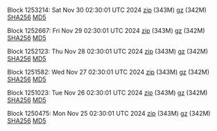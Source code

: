 Block 1253214: Sat Nov 30 02:30:01 UTC 2024 [zip](https://files.01coin.io/mainnet/2024-11-30/bootstrap.dat.zip) (343M) [gz](https://files.01coin.io/mainnet/2024-11-30/bootstrap.dat.tar.gz) (342M) [SHA256](https://files.01coin.io/mainnet/2024-11-30/sha256.txt) [MD5](https://files.01coin.io/mainnet/2024-11-30/md5.txt)

Block 1252667: Fri Nov 29 02:30:01 UTC 2024 [zip](https://files.01coin.io/mainnet/2024-11-29/bootstrap.dat.zip) (343M) [gz](https://files.01coin.io/mainnet/2024-11-29/bootstrap.dat.tar.gz) (342M) [SHA256](https://files.01coin.io/mainnet/2024-11-29/sha256.txt) [MD5](https://files.01coin.io/mainnet/2024-11-29/md5.txt)

Block 1252123: Thu Nov 28 02:30:01 UTC 2024 [zip](https://files.01coin.io/mainnet/2024-11-28/bootstrap.dat.zip) (343M) [gz](https://files.01coin.io/mainnet/2024-11-28/bootstrap.dat.tar.gz) (342M) [SHA256](https://files.01coin.io/mainnet/2024-11-28/sha256.txt) [MD5](https://files.01coin.io/mainnet/2024-11-28/md5.txt)

Block 1251582: Wed Nov 27 02:30:01 UTC 2024 [zip](https://files.01coin.io/mainnet/2024-11-27/bootstrap.dat.zip) (343M) [gz](https://files.01coin.io/mainnet/2024-11-27/bootstrap.dat.tar.gz) (342M) [SHA256](https://files.01coin.io/mainnet/2024-11-27/sha256.txt) [MD5](https://files.01coin.io/mainnet/2024-11-27/md5.txt)

Block 1251023: Tue Nov 26 02:30:01 UTC 2024 [zip](https://files.01coin.io/mainnet/2024-11-26/bootstrap.dat.zip) (343M) [gz](https://files.01coin.io/mainnet/2024-11-26/bootstrap.dat.tar.gz) (342M) [SHA256](https://files.01coin.io/mainnet/2024-11-26/sha256.txt) [MD5](https://files.01coin.io/mainnet/2024-11-26/md5.txt)

Block 1250475: Mon Nov 25 02:30:01 UTC 2024 [zip](https://files.01coin.io/mainnet/2024-11-25/bootstrap.dat.zip) (343M) [gz](https://files.01coin.io/mainnet/2024-11-25/bootstrap.dat.tar.gz) (342M) [SHA256](https://files.01coin.io/mainnet/2024-11-25/sha256.txt) [MD5](https://files.01coin.io/mainnet/2024-11-25/md5.txt)
